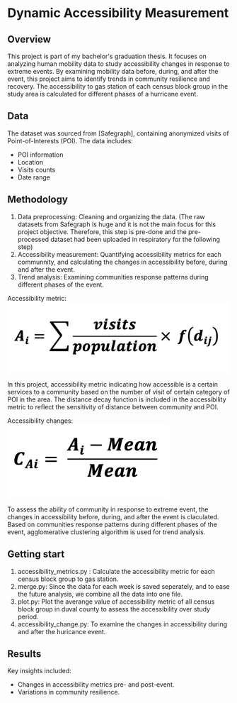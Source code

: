# Dynamic Accessibility Measurement

## Overview
This project is part of my bachelor's graduation thesis. It focuses on analyzing human mobility data to study accessibility changes in response to extreme events. By examining mobility data before, during, and after the event, this project aims to identify trends in community resilience and recovery. The accessibility to gas station of each census block group in the study area is calculated for different phases of a hurricane event.

## Data
The dataset was sourced from [Safegraph], containing anonymized visits of Point-of-Interests (POI). The data includes:
- POI information
- Location
- Visits counts
- Date range

## Methodology
1. Data preprocessing: Cleaning and organizing the data. (The raw datasets from Safegraph is huge and it is not the main focus for this project objective. Therefore, this step is pre-done and the pre-processed dataset had been uploaded in respiratory for the following step)
2. Accessibility measurement: Quantifying accessibility metrics for each communnity, and calculating the changes in accessibility before, during and after the event.
3. Trend analysis: Examining communities response patterns during different phases of the event.

Accessibility metric: ![Equation to calculate accessibility of a census block group](images/accessibility_metrics.png)

In this project, accessibility metric indicating how accessible is a certain services to a community based on the number of visit of certain category of POI in the area. The distance decay function is included in the accessibility metric to reflect the sensitivity of distance between community and POI.

Accessibility changes: ![Equation to calculate the changes in accessibility](images/accessibility_changes.png) 

To assess the ability of community in response to extreme event, the changes in accessibility before, during, and after the event is claculated. Based on communities response patterns during different phases of the  event, agglomerative clustering algorithm is used for trend analysis. 

## Getting start

1. accessibility_metrics.py : Calculate the accessibility metric for each census block group to gas station.
2. merge.py: Since the data for each week is saved seperately, and to ease the future analysis, we combine all the data into one file.
3. plot.py: Plot the averange value of accessibility metric of all census block group in duval county to assess the accessibility over study period.
4. accessibility_change.py: To examine the changes in accessibility during and after the huricance event.
   
## Results
Key insights included:
- Changes in accessibility metrics pre- and post-event.
- Variations in community resilience.




